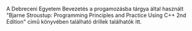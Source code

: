 A Debreceni Egyetem Bevezetés a progamozásba tárgya által használt "Bjarne Stroustup: Programming Principles and Practice Using C++ 2nd Edition" című könyvében található drillek találhatók itt.
